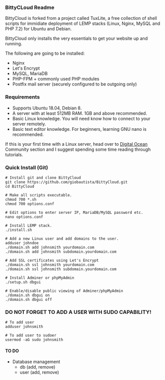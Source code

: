 ### BittyCLoud Readme

BittyCloud is forked from a project called TuxLite, a free collection of shell scripts for immidiate deployment of LEMP stacks (Linux, Nginx, MySQL and PHP 7.2) for Ubuntu and Debian.

BittyCloud only installs the very essentials to get your website up and running.

The following are going to be installed:

-   Nginx
-   Let's Encrypt
-   MySQL, MariaDB
-   PHP-FPM + commonly used PHP modules
-   Postfix mail server (securely configured to be outgoing only)

### Requirements

-   Supports Ubuntu 18.04, Debian 8.
-   A server with at least 512MB RAM. 1GB and above recommended.
-   Basic Linux knowledge. You will need know how to connect to your server remotely.
-   Basic text editor knowledge. For beginners, learning GNU nano is recommended.

If this is your first time with a Linux server, head over to [Digital Ocean](https://m.do.co/c/1eb2baff1acd) Community section and I suggest spending some time reading through tutorials.

### Quick Install (Git)

    # Install git and clone BittyCloud
    git clone https://github.com/giobautista/BittyCloud.git
    cd BittyCloud

    # Make all scripts executable.
    chmod 700 *.sh
    chmod 700 options.conf

    # Edit options to enter server IP, MariaDB/MySQL password etc.
    nano options.conf

    # Install LEMP stack.
    ./install.sh

    # Add a new Linux user and add domains to the user.
    adduser johndoe
    ./domain.sh add johnsmith yourdomain.com
    ./domain.sh add johnsmith subdomain.yourdomain.com
    
    # Add SSL certificates using Let's Encrypt
    ./domain.sh ssl johnsmith yourdomain.com
    ./domain.sh ssl johnsmith subdomain.yourdomain.com    

    # Install Adminer or phpMyAdmin
    ./setup.sh dbgui

    # Enable/disable public viewing of Adminer/phpMyAdmin
    ./domain.sh dbgui on
    ./domain.sh dbgui off

### DO NOT FORGET TO ADD A USER WITH SUDO CAPABILITY!

    # To add user
    adduser johnsmith
    
    # To add user to sudoer
    usermod -aG sudo johnsmith

#### TO DO
- Database management
    + db (add, remove)
    + user (add, remove)
